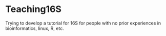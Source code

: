 # Teaching16S
Trying to develop a tutorial for 16S for people with no prior experiences in bioinformatics, linux, R, etc.
